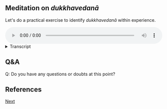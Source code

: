 
## Meditation on *dukkhavedanā*

Let's do a practical exercise to identify *dukkhavedanā* within experience.


<audio controls style="width: 100%; max-width: 600px;">
    <source src="assets/audio/05-02-dukkha-vedana.mp3" type="audio/mpeg">
</audio>



<details>
<summary>Transcript</summary>


This is an exercise to learn to recognise *dukkhavedanā* coming from six sense experience. 

For this exercise, again it is best to get up and walk around, as you will need to access lots of different sights, sounds, smells, and tastes.

We are focusing on, *dukkhavedanā*, the unpleasant feeling tone which can occur with any experience, the unpleasantness of the experience itself. It comes so fast that it seems to be packaged together with the experience, it is immediate, experienceable, requires no thought or artificial analysis.

---
## Eye

Let's pay attention to *dukkhavedanā* resulting from seeing. 

Take a look around you—left, right, above, below, behind—and notice anything that you see that is immediately unpleasant, something that the mere sight of gives you an unpleasant feeling.

Look around. You might get *dukkhavedanā* from a harsh light, some ugly scenery, a withered or dead plant, a sick or dead animal, anything rotting or decaying, garbage, a messy place, animal dung, sewage, bad design, etc. 

Find anything that gives you an immediate unpleasant feeling, just from the sight of it. 

---

The unpleasantness of seeing is very simple, it's something that we experience frequently every day. But it is very subtle, and we normally don't pay attention to it. 

Normally, we are focused on the object which looks bad. Now we're specifically zooming in and focusing on the unpleasantness which occurs when seeing, not the sight itself.

As you recognise the unpleasantness, note to yourself, *dukkhavedanā*, or *dukkha*, or unpleasant, whatever language is natural for you. 

Once you have identified the *dukkhavedanā* from this sight, move on, find another sight which gives the same unpleasantness when seen. 

Learn to identify this unpleasantness that arises from seeing a sight.

---
## Ear

Now we're going to pay attention to *dukkhavedanā* resulting from hearing. 

Continue walking around, and listen carefully to every sound. Notice anything that you hear that is immediately unpleasant, something that the mere sound of gives you an unpleasant feeling.

Listen around. You might get *dukkhavedanā* from construction sounds, a dog barking, shouting, screaming, arguing, bad music, a loud car horn, an eerie bird call, a squeaking door or chair, someone chewing noisily, etc.

Find anything that gives you an immediate unpleasant feeling, just from the sound of it. 

If you cannot find a sound in your environment, then make one. Generate a sound that gives you *dukkhavedanā*.

---

The unpleasantness of hearing is very simple, it's something that we experience frequently every day. But it is very subtle, and we normally don't pay attention to it. 

Normally, we are focused on the object which sounds bad. Now we're specifically zooming in and focusing on the unpleasantness which occurs when hearing, not the sound itself.

As you recognise the unpleasantness, note to yourself, *dukkhavedanā*, or *dukkha*, or unpleasant, whatever language is natural for you. 

Once you have identified the *dukkhavedanā* from this sound, move on, find another sound which gives the same unpleasantness when heard.

Learn to identify this unpleasantness that arises from hearing a sound.

---
## Nose

Now we're going to pay attention to *dukkhavedanā* resulting from smelling. 

Continue walking around, smelling everything. Notice anything that you smell that is immediately unpleasant, something that the mere whiff of gives you an unpleasant feeling.

Sniff around. You might get *dukkhavedanā* from the smell of rotting food, garbage, human excrement, sewage water, burning plastic, mould or damp, strong chemical smells, body odour, cheap perfume, smoke, cigarettes, exhaust fumes, etc.

If you cannot find a smell in your immediate environment, then go and look for  one. Toilets are full of bad smells.

Find anything that gives you an immediate unpleasant feeling, just from the smell of it.

---

The unpleasantness of smelling is very simple, it's something that we experience frequently every day. But it is very subtle, and we normally don't pay attention to it. 

Normally, we are focused on the object which smell bad. Now we're specifically zooming in and focusing on the unpleasantness that comes from smelling, not the smell itself.

As you recognise the unpleasantness, note to yourself, *dukkhavedanā*, or *dukkha*, or unpleasant, whatever language is natural for you. 

Once you have identified the *dukkhavedanā* from this smell, move on, find another odour  which gives the same unpleasantness when smelled.

Learn to identify this unpleasantness that arises from smelling a scent.

---
## Tongue

Now we're going to pay attention to *dukkhavedanā* resulting from taste.

Find something to taste. Anything you can put in your mouth to create an unpleasant taste experience. 

You might get *dukkhavedanā* from a neem leaf, sour milk, bitter black tea, lemon, anything extremely salty, sour or bitter, chemical tastes, any food which you dislike, etc.

Find anything that gives you an immediate unpleasant feeling, just from the taste of it.

---

The unpleasantness of tasting is very simple, it's something that we experience frequently every day. But it is very subtle, and we normally don't pay attention to it. 

Normally, we are focused on the object which tastes bad. Now we're specifically zooming in and focusing on the unpleasantness which occurs when tasting, not the taste itself.

As you recognise the unpleasantness, note to yourself, *dukkhavedanā*, or *dukkha*, or unpleasant, whatever language is natural for you. 

Once you have identified the *dukkhavedanā* from this taste, move on, find another flavour which gives the same unpleasantness when tasted.

Learn to identify this unpleasantness that arises from tasting a flavour.

---
## Body

Now we're going to pay attention to *dukkhavedanā* resulting from physical experience. 

For this you don't need to go anywhere or do anything. The body is always full of unpleasant sensations. 

Notice any physical sensation you feel that is immediately unpleasant, something that the mere touch of gives you an unpleasant feeling.

You might get *dukkhavedanā* from a cut, a bruise, a stubbed toe, a pinprick, a splinter, extreme heat or cold, itching, cramps, stiffness, numbness, pins and needles, stomach pain, physical tiredness, harsh or scratchy materials, sitting pain, walking barefoot on rough ground, thirst, hunger, etc. There are so many *dukkhavedanā* to be found in the body. 

Find anything that gives you an immediate unpleasant feeling, just from the touch of it.

If there is no obvious unpleasant sensation in the body right now, then generate one.

---

The unpleasantness of physical sensation is very simple, it's something that we experience frequently every day. But it is very subtle, and we normally don't pay attention to it. 

Normally, we are focused on the sensation which feels bad. Now we're specifically zooming in and focusing on the unpleasantness which occurs when feeling a sensation, not the sensation itself.

As you recognise the unpleasantness, note to yourself, *dukkhavedanā*, or *dukkha*, or unpleasant, whatever language is natural for you. 

Once you have identified the *dukkhavedanā* from this physical sensation, move on, find another sensation which gives the same unpleasantness when felt.

Learn to identify this unpleasantness that arises from feeling a physical sensation.

---

## Mind

Now we're going to pay attention to *dukkhavedanā* resulting from mental experience.

Notice anything in the mind that is immediately unpleasant, something that the mere thought of gives you an unpleasant feeling.

You might get *dukkhavedanā* from thinking of someone you dislike, a recent argument, an unpleasant situation, a moment of embarrassment, something which makes you anxious, apprehensive or uncertain, fear, a situation which in your life which is complex and difficult to resolve, a mistake that you made, loss of friends, family or loved ones, etc. There are so many mental experiences which result in *dukkhavedanā*.

Find anything that gives you an immediate unpleasant feeling, just from the thought of it.

---

The unpleasantness of mental experience is very simple, it's something that we experience frequently every day. But it is very subtle, and we normally don't pay attention to it. 

Normally, we are focused on the mood, the thought or story which feels bad. Now we're specifically zooming in and focusing on the unpleasantness which occurs in the mind, not the mood or thought itself.

As you recognise the unpleasantness, note to yourself, *dukkhavedanā*, or *dukkha*, or unpleasant, whatever language is natural for you. 

Once you have identified the *dukkhavedanā* from this mental experience, move on, find another thought which gives the same unpleasantness when brought to mind.

Learn to identify this unpleasantness that arises from knowing a mental experience. 

---

## Open Awareness

Now we're going to come back to open awareness, and pay attention to *dukkhavedanā* resulting from *any* experience.

Know whatever is happening in the six sense fields right here, right now. 

Notice anything that you find immediately unpleasant, something that the mere experience of gives you an unpleasant feeling.

---

The unpleasantness of experience is very simple, it's something that we experience frequently every day. But it is very subtle, and we normally don't pay attention to it. 

Normally, we are focused on the object of experience. Now we're specifically zooming in and focusing on the unpleasantness which occurs when experiencing, not the experience itself.

As you recognise the unpleasantness, note to yourself, *dukkhavedanā*, or *dukkha*, or unpleasant, whatever language is natural for you. 

Once you have identified the *dukkhavedanā* from this experience, move on, find another experience which gives the same unpleasantness.

Learn to identify this unpleasantness that arises from experience.

---

Spend some time noticing the unpleasantness that comes from any six sense experience, the very immediate distaste, aversion or repulsion that you have to something happening. 

The Pāḷi for this is *dukkhavedanā*, unpleasant *vedanā*. 

Learn to identify this as it is happening.


</details>

## Q&A

Q: Do you have any questions or doubts at this point?

## References



<a href="5.3. Adukkhamasukhavedanā.html">Next</a>

